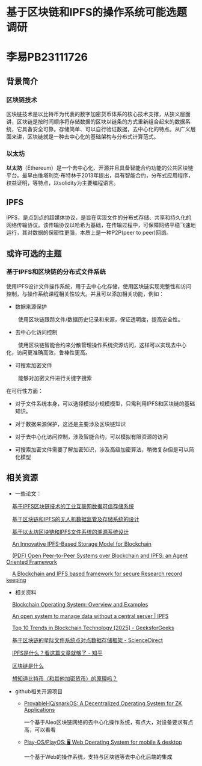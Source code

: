 # 基于区块链和IPFS的操作系统可能选题调研

# 李易PB23111726

## 背景简介

### 区块链技术

区块链技术是以比特币为代表的数字加密货币体系的核心技术支撑，从狭义层面讲，区块链是按时间顺序将存储数据的区块以链条的方式重新组合起来的数据系统，它具备安全可靠。存储简单、可以自行验证数据，去中心化的特点。从广义层面来讲，区块链就是一种去中心化的基础架构与分布式计算范式。

### 以太坊

**以太坊**（Ethereum）是一个去中心化、开源并且具备智能合约功能的公共区块链平台。最早由维塔利克·布特林于2013年提出，具有智能合约，分布式应用程序，权益证明，等特点，以solidity为主要编程语言。

## IPFS

IPFS，是点到点的超媒体协议，是旨在实现文件的分布式存储、共享和持久化的网络传输协议。该传输协议以哈希为基础，在传输过程中，可保障网络平稳飞速地运行，其对数据的保密性更强，本质上是一种P2P(peer to peer)网络。



## 或许可选的主题

### 基于IPFS和区块链的分布式文件系统

使用IPFS设计文件操作系统，用于去中心化存储，使用区块链实现完整性和访问控制，与操作系统课程相关性较大。并且可以添加相关功能，例如：

- 数据来源保护

        使用区块链跟踪文件/数据历史记录和来源，保证透明度，提高安全性。

- 去中心化访问控制

        使用区块链智能合约来分散管理操作系统资源访问，这样可以实现去中心化，访问更准确高效，鲁棒性更高。

- 可搜索加密文件

        能够对加密文件进行关键字搜索

在可行性方面：

- 对于文件系统本身，可以选择模拟小规模模型，只需利用IPFS和区块链的基础知识。

- 对于数据来源保护，这还是主要涉及区块链知识

- 对于去中心化访问控制，涉及智能合约，可以模拟有限资源的访问

- 可搜索加密文件需要了解加密知识，涉及高级加密算法，稍微复杂但是可以简化模型



## 相关资源

- 一些论文：

    [基于IPFS区块链技术的工业互联网数据可信存储系统](https://pdf.hanspub.org/CSA20220500000_55907445.pdf)

    [基于区块链和IPFS的无人机数据监管及存储系统的设计](https://d.wanfangdata.com.cn/thesis/D02657265)

    [基于以太坊区块链和IPFS文件系统的溯源系统设计](https://d.wanfangdata.com.cn/thesis/ChhUaGVzaXNOZXdTMjAyNDA5MjAxNTE3MjUSCUQwMjUzNzQwMxoINHRvMXFoaTk%3D)

    [An Innovative IPFS-Based Storage Model for Blockchain](https://ieeexplore.ieee.org/document/8609675)

    [(PDF) Open Peer-to-Peer Systems over Blockchain and IPFS: an Agent Oriented Framework](https://www.researchgate.net/publication/325435917_Open_Peer-to-Peer_Systems_over_Blockchain_and_IPFS_an_Agent_Oriented_Framework)

    [A Blockchain and IPFS based framework for secure Research record keeping](https://acadpubl.eu/hub/2018-119-15/4/751.pdf)

- 相关资料

    [Blockchain Operating System: Overview and Examples](https://www.investopedia.com/terms/b/blockchain-operating-system.asp)

    [An open system to manage data without a central server | IPFS](https://ipfs.tech/)

    [Top 10 Trends in Blockchain Technology [2025] - GeeksforGeeks](https://www.geeksforgeeks.org/top-blockchain-technology-trends/)

    [基于区块链的星际文件系统点对点数据存储框架 - ScienceDirect](https://www.sciencedirect.com/science/article/pii/B9780128198162000022)

    [IPFS是什么？看这篇文章就够了 - 知乎](https://zhuanlan.zhihu.com/p/579018426)

    [区块链是什么](https://www.bilibili.com/video/BV1J7411Z7T9/?spm_id_from=333.337.search-card.all.click)

    [想知道比特币（和其他加密货币）的原理吗？]([【官方双语】想知道比特币（和其他加密货币）的原理吗？_哔哩哔哩_bilibili](https://www.bilibili.com/video/BV11x411i72w/?spm_id_from=333.337.search-card.all.click&vd_source=5f921bd7392238054539cbd9ba59c9e3))

- github相关开源项目
  
  - [ProvableHQ/snarkOS: A Decentralized Operating System for ZK Applications](https://github.com/ProvableHQ/snarkOS)
    
    一个基于Aleo区块链网络的去中心化操作系统，有点大，对设备要求有点高，可以看看
  
  - [Play-OS/PlayOS: 🖥 Web Operating System for mobile & desktop](https://github.com/Play-OS/PlayOS)
    
    一个基于Web的操作系统，支持与区块链等去中心化后端的集成


